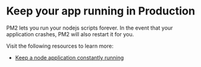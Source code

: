 # Keep your app running in Production

PM2 lets you run your nodejs scripts forever. In the event that your application crashes, PM2 will also restart it for you.

Visit the following resources to learn more:

- [Keep a node application constantly running](https://devtut.github.io/nodejs/keep-a-node-application-constantly-running.html#use-pm2-as-a-process-manager)
